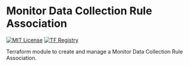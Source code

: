 # Monitor Data Collection Rule Association
[![MIT License](https://img.shields.io/badge/license-MIT-orange.svg)](LICENSE) [![TF Registry](https://img.shields.io/badge/terraform-registry-blue.svg)](https://registry.terraform.io/modules/azurerm/resources/azure/latest/submodules/monitor_data_collection_rule_association)

Terraform module to create and manage a Monitor Data Collection Rule Association.
